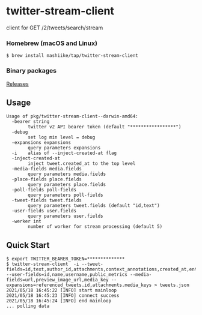 # twitter-stream-client
client for GET  /2/tweets/search/stream

### Homebrew (macOS and Linux)

```console
$ brew install mashiike/tap/twitter-stream-client
```

### Binary packages

[Releases](https://github.com/mashiike/twitter-stream-client/releases)

## Usage

```console
Usage of pkg/twitter-stream-client--darwin-amd64:
  -bearer string
        twitter v2 API bearer token (default "*****************")
  -debug
        set log min level = debug
  -expansions expansions
        query parameters expansions
  -i    alias of --inject-created-at flag
  -inject-created-at
        inject tweet.created_at to the top level
  -media-fields media.fields
        query parameters media.fields
  -place-fields place.fields
        query parameters place.fields
  -poll-fields poll-fields
        query parameters poll-fields
  -tweet-fields tweet.fields
        query parameters tweet.fields (default "id,text")
  -user-fields user.fields
        query parameters user.fields
  -werker int
        number of worker for stream processing (default 5)
```

## Quick Start


```console
$ export TWITTER_BEARER_TOKEN=**************
$ twitter-stream-client  -i --tweet-fields=id,text,author_id,attachments,context_annotations,created_at,entities,source,public_metrics,referenced_tweets --user-fields=id,name,username,public_metrics --media-fields=url,preview_image_url,media_key --expansions=referenced_tweets.id,attachments.media_keys > tweets.json
2021/05/18 16:45:22 [INFO] start mainloop
2021/05/18 16:45:23 [INFO] connect success
2021/05/18 16:45:24 [INFO] end mainloop
... polling data
```

